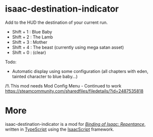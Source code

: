 # isaac-destination-indicator

Add to the HUD the destination of your current run.
  - Shift + 1 : Blue Baby
  - Shift + 2 : The Lamb
  - Shift + 3 : Mother
  - Shift + 4 : The beast (currently using mega satan asset)
  - Shift + 0 : (clear)

  Todo:
  - Automatic display using some configuration (all chapters with eden, tainted character to blue baby...)

  /!\ This mod needs Mod Config Menu - Continued to work
  https://steamcommunity.com/sharedfiles/filedetails/?id=2487535818


# More
isaac-destination-indicator is a mod for *[Binding of Isaac: Repentance](https://store.steampowered.com/app/570660/The_Binding_of_Isaac_Afterbirth/)*, written in [TypeScript](https://www.typescriptlang.org/) using the [IsaacScript](https://isaacscript.github.io/) framework.
